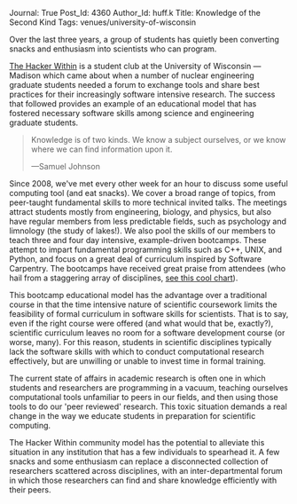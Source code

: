 Journal: True
Post_Id: 4360
Author_Id: huff.k
Title: Knowledge of the Second Kind
Tags: venues/university-of-wisconsin

<p>Over the last three years, a group of students has quietly been converting snacks and enthusiasm into scientists who can program.</p>
<p><a href="http://hackerwithin.org/">The Hacker Within</a> is a student club at the University of Wisconsin &mdash; Madison which came about when a number of nuclear engineering graduate students needed a forum to exchange tools and share best practices for their increasingly software intensive research. The success that followed provides an example of an educational model that has fostered necessary software skills among science and engineering graduate students.</p>
<blockquote><p>Knowledge is of two kinds. We know a subject ourselves, or we know where we can find information upon it.</p>
<p>&mdash;Samuel Johnson</p></blockquote>
<p>Since 2008, we've met every other week for an hour to discuss some useful computing tool (and eat snacks). We cover a broad range of topics, from peer-taught fundamental skills to more technical invited talks. The meetings attract students mostly from engineering, biology, and physics, but also have regular members from less predictable fields, such as psychology and limnology (the study of lakes!). We also pool the skills of our members to teach three and four day intensive, example-driven bootcamps. These attempt to impart fundamental programming skills such as C++, UNIX, and Python, and focus on a great deal of curriculum inspired by Software Carpentry. The bootcamps have received great praise from attendees (who hail from a staggering array of disciplines, <a href="http://hackerwithin.org/thw/plugin_wiki/page/wilson_plenary">see this cool chart</a>).</p>
<p>This bootcamp educational model has the advantage over a traditional course in that the time intensive nature of scientific coursework limits the feasibility of formal curriculum in software skills for scientists. That is to say, even if the right course were offered (and what would that be, exactly?), scientific curriculum leaves no room for a software development course (or worse, many).  For this reason, students in scientific disciplines typically lack the software skills with which to conduct computational research effectively, but are unwilling or unable to invest time in formal training.</p>
<p>The current state of affairs in academic research is often one in which students and researchers are programming in a vacuum, teaching ourselves computational tools unfamiliar to peers in our fields, and then using those tools to do our 'peer reviewed' research. This toxic situation demands a real change in the way we educate students in preparation for scientific computing.</p>
<p>The Hacker Within community model has the potential to alleviate this situation in any institution that has a few individuals to spearhead it. A few snacks and some enthusiasm can replace a disconnected collection of researchers scattered across disciplines, with an inter-departmental forum in which those researchers can find and share knowledge efficiently with their peers.</p>
